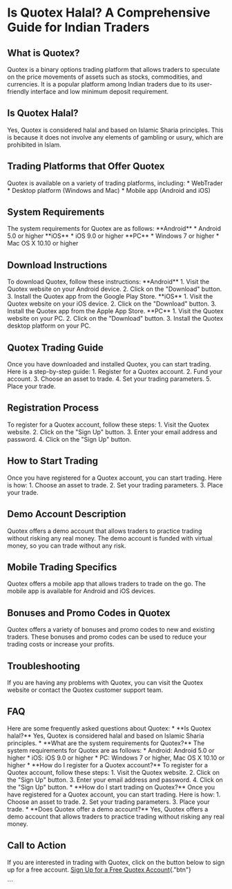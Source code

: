 # Is Quotex Halal? A Comprehensive Guide for Indian Traders

## What is Quotex?

Quotex is a binary options trading platform that allows traders to
speculate on the price movements of assets such as stocks, commodities,
and currencies. It is a popular platform among Indian traders due to its
user-friendly interface and low minimum deposit requirement.

## Is Quotex Halal?

Yes, Quotex is considered halal and based on Islamic Sharia principles.
This is because it does not involve any elements of gambling or usury,
which are prohibited in Islam.

## Trading Platforms that Offer Quotex

Quotex is available on a variety of trading platforms, including: \*
WebTrader \* Desktop platform (Windows and Mac) \* Mobile app (Android
and iOS)

## System Requirements

The system requirements for Quotex are as follows: \*\*Android\*\* \*
Android 5.0 or higher \*\*iOS\*\* \* iOS 9.0 or higher \*\*PC\*\* \*
Windows 7 or higher \* Mac OS X 10.10 or higher

## Download Instructions

To download Quotex, follow these instructions: \*\*Android\*\* 1. Visit
the Quotex website on your Android device. 2. Click on the
"Download" button. 3. Install the Quotex app from the Google Play
Store. \*\*iOS\*\* 1. Visit the Quotex website on your iOS device. 2.
Click on the "Download" button. 3. Install the Quotex app from the
Apple App Store. \*\*PC\*\* 1. Visit the Quotex website on your PC. 2.
Click on the "Download" button. 3. Install the Quotex desktop
platform on your PC.

## Quotex Trading Guide

Once you have downloaded and installed Quotex, you can start trading.
Here is a step-by-step guide: 1. Register for a Quotex account. 2. Fund
your account. 3. Choose an asset to trade. 4. Set your trading
parameters. 5. Place your trade.

## Registration Process

To register for a Quotex account, follow these steps: 1. Visit the
Quotex website. 2. Click on the "Sign Up" button. 3. Enter your
email address and password. 4. Click on the "Sign Up" button.

## How to Start Trading

Once you have registered for a Quotex account, you can start trading.
Here is how: 1. Choose an asset to trade. 2. Set your trading
parameters. 3. Place your trade.

## Demo Account Description

Quotex offers a demo account that allows traders to practice trading
without risking any real money. The demo account is funded with virtual
money, so you can trade without any risk.

## Mobile Trading Specifics

Quotex offers a mobile app that allows traders to trade on the go. The
mobile app is available for Android and iOS devices.

## Bonuses and Promo Codes in Quotex

Quotex offers a variety of bonuses and promo codes to new and existing
traders. These bonuses and promo codes can be used to reduce your
trading costs or increase your profits.

## Troubleshooting

If you are having any problems with Quotex, you can visit the Quotex
website or contact the Quotex customer support team.

## FAQ

Here are some frequently asked questions about Quotex: \* \*\*Is Quotex
halal?\*\* Yes, Quotex is considered halal and based on Islamic Sharia
principles. \* \*\*What are the system requirements for Quotex?\*\* The
system requirements for Quotex are as follows: \* Android: Android 5.0
or higher \* iOS: iOS 9.0 or higher \* PC: Windows 7 or higher, Mac OS X
10.10 or higher \* \*\*How do I register for a Quotex account?\*\* To
register for a Quotex account, follow these steps: 1. Visit the Quotex
website. 2. Click on the "Sign Up" button. 3. Enter your email
address and password. 4. Click on the "Sign Up" button. \* \*\*How
do I start trading on Quotex?\*\* Once you have registered for a Quotex
account, you can start trading. Here is how: 1. Choose an asset to
trade. 2. Set your trading parameters. 3. Place your trade. \* \*\*Does
Quotex offer a demo account?\*\* Yes, Quotex offers a demo account that
allows traders to practice trading without risking any real money.

## Call to Action

If you are interested in trading with Quotex, click on the button below
to sign up for a free account. [Sign Up for a Free Quotex
Account](\%22https://traff.sbs/brokerqxsignup\%22){."btn"}

\`\`\`

